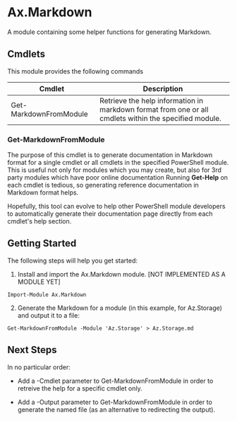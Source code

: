 # Ax.Markdown
A module containing some helper functions for generating Markdown.


## Cmdlets
This module provides the following commands

| Cmdlet | Description |
| --- | --- |
| Get-MarkdownFromModule | Retrieve the help information in markdown format from one or all cmdlets within the specified module.|


### Get-MarkdownFromModule
The purpose of this cmdlet is to generate documentation in Markdown format for a single cmdlet or all cmdlets in the specified PowerShell module.
This is useful not only for modules which you may create, but also for 3rd party modules which have poor online documentation
Running **Get-Help** on each cmdlet is tedious, so generating reference documentation in Markdown format helps.

Hopefully, this tool can evolve to help other PowerShell module developers to automatically generate their documentation page
directly from each cmdlet's help section.


## Getting Started
The following steps will help you get started:

1) Install and import the Ax.Markdown module.  [NOT IMPLEMENTED AS A MODULE YET]

```
Import-Module Ax.Markdown
```

2) Generate the Markdown for a module (in this example, for Az.Storage) and output it to a file:

```
Get-MarkdownFromModule -Module 'Az.Storage' > Az.Storage.md
```


## Next Steps
In no particular order:

* Add a -Cmdlet parameter to Get-MarkdownFromModule in order to retreive the help for a specific cmdlet only.

* Add a -Output parameter to Get-MarkdownFromModule in order to generate the named file (as an alternative to redirecting the output).

